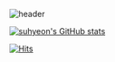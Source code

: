 <!-- ## Hi there 👋

**YSH0119/YSH0119** is a ✨ _special_ ✨ repository because its `README.md` (this file) appears on your GitHub profile.

Here are some ideas to get you started:

- 🔭 I’m currently working on ...
- 🌱 I’m currently learning ...
- 👯 I’m looking to collaborate on ...
- 🤔 I’m looking for help with ...
- 💬 Ask me about ...
- 📫 How to reach me: ...
- 😄 Pronouns: ...
- ⚡ Fun fact: ... 
-->
![header](https://capsule-render.vercel.app/api?type=waving&height=300&color=gradient&text=안녕하세요%20유수현입니다.&fontAlign=51&fontSize=52&fontAlignY=46)

[![suhyeon's GitHub stats](https://github-readme-stats.vercel.app/api?username=YSH0119)](https://github.com/YSH0119)

[![Hits](https://hits.seeyoufarm.com/api/count/incr/badge.svg?url=https%3A%2F%2Fgithub.com%2FYSH0119&count_bg=%2379C83D&title_bg=%231A1717&icon=emlakjet.svg&icon_color=%2325DCD3&title=hits&edge_flat=false)](https://hits.seeyoufarm.com)
